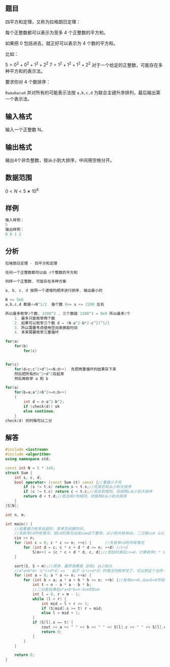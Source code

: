 ## 题目
四平方和定理，又称为拉格朗日定理：

每个正整数都可以表示为至多 4 个正整数的平方和。

如果把 0 包括进去，就正好可以表示为 4 个数的平方和。

比如：

$5=0^2+0^2+1^2+2^2$
$7=1^2+1^2+1^2+2^2$
对于一个给定的正整数，可能存在多种平方和的表示法。

要求你对 4 个数排序：

`0≤a≤b≤c≤d`
并对所有的可能表示法按 `a,b,c,d` 为联合主键升序排列，最后输出第一个表示法。

## 输入格式
输入一个正整数 N。

## 输出格式
输出4个非负整数，按从小到大排序，中间用空格分开。

## 数据范围
$0<N<5∗10^6$

## 样例
```c++
输入样例：
5
输出样例：
0 0 1 2
```

## 分析
```c++
拉格朗日定理 - 四平方和定理

任何一个正整数都可以由 4个整数的平方和

同样一个正整数, 可能存在多种方案

a, b, c, d 按照一个递增的顺序进行排序, 输出最小的

N <= 5e6
a,b,c,d 都是<=N^1/2  每个数 0<= x <= 2200 左右

所以最多枚举2个数, 2200^2 , 三个数就 2200^3 = 8e9 所以最多2个
    1. 最多只能枚举两个数
    2. 如果可以枚举三个数 d = (N-a^2-b*2-c^2)^1/2
    3. 所以需要考虑使用空间来换取时间
    4. 本来需要枚举三重循环

for(a)
    for(b)
        for(c)


for(c)
    for(d=c;c^2+d^2<=N;d++)  先把两重循环的结果存下来
    然后把所有的c^2+d^2存起来
    然后再枚举 a 和 b

for(a)
    for(b=a;a^2+b^2<=n;b++)
    {
        int d = n-a^2-b^2;
        if (check(d)) ok
        else continue;
    }
check(d) 的时候可以二分

```

## 解答
```c++
#include <iostream>
#include <algorithm>
using namespace std;

const int N = 5 * 1e6;
struct Sum {
    int s, c, d;
    bool operator< (const Sum &t) const {//重载小于号
        if (s != t.s) return s < t.s;//先按总和从小到大排序
        if (c != t.c) return c < t.c;//若总和相同，则按照c从小到大排序
        return d < t.d;//若总和c均相同，则按照d从小到大排序
    }
}S[N];

int n, m;

int main() {
    //如果暴力枚举会超时，思考空间换时间，
    //先枚举cd所有情况，把cd的情况当成sum这个整体，从小到大枚举ab，二分查sum（cd）
    cin >> n;
    for (int c = 0; c * c <= n; ++c) {      //先枚举cd的所有情况
        for (int d = c; c * c + d * d <= n; ++d) //c<d
            S[m++] = {c * c + d * d, c, d};//添加时满足c<=d，计算枚举c * c + d * d <= n的所有情况
    }

    sort(S, S + m);//排序，最终效果是 总和s 从小到大
    //a*a+b*b+（c*c+d*d）=n   由于（c*c+d*d）的情况均枚举完了，可以把这个当作一个整体Sum，二分找a*a+b*b=n-Sum
    for (int a = 0; a * a <= n; ++a) {
        for (int b = a; a * a + b * b <= n; ++b) {//枚举a<=b,从a=b=0开始找sum
            int t = n - a * a - b * b;
            //二分查找满足a*a+b*b=n-Sum的Sum
            int l = 0, r = m - 1;
            while (l < r) {
                int mid = l + r >> 1;
                if (S[mid].s >= t) r = mid;
                else l = mid + 1;
            }
            if (S[l].s == t) {
                cout << a << " " << b << " " << S[l].c << " " << S[l].d << endl;
                return 0;
            }
        }
    }

    return 0;
}
```